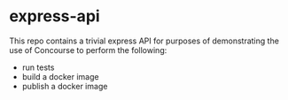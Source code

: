# express-api

This repo contains a trivial express API for purposes of demonstrating the use of Concourse to perform the following:

- run tests
- build a docker image
- publish a docker image
